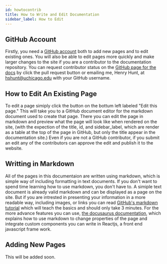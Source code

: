 ```yaml
---
id: howtocontrib
title: How to Write and Edit Documentation
sidebar_label: How to Edit
---
```


## GitHub Account

Firstly, you need a [GitHub account](https://github.com/join) both to add new pages and to edit existing ones.  You will also be able to edit pages more quickly and make larger changes to the site if you are a contributor to the documentation repository.  You can request contributor status on the [GitHub page for the docs](https://github.com/henhen724/qis-docs) by click the pull request button or emailing me, Henry Hunt, at hshunt@uchicago.edu with your GitHub username.

## How to Edit An Existing Page

To edit a page simiply click the button on the bottum left labeled "Edit this page."  This will take you to a GitHub document editor for the markdown document used to create that page.  There you can edit the page in markdown and preview what the page will look like when rendered on the site, (with the expection of the title, id, and sidebar_label, which are render as a table at the top of the page in GitHub, but only the title appear in the documentation site.)  Even if you are not a GitHub contributor, if you submit an edit any of the contributors can approve the edit and publish it to the website.

## Writting in Markdown

All of the pages in this documentaion are written using markdown, which is simple way of including formatting in text documents. If you don't want to spend time learning how to use markdown, you don't have to.  A simiple text document is already valid markdown and can be displayed as a page on the site. But if you are intrested in presenting your information in a more readable way, including images, or links you can read [GitHub's markdown tutorial](https://guides.github.com/features/mastering-markdown/) which will teach the basics and should only take 3 minutes.  For the more advance features you can use, [the docusaurus documentation](https://v2.docusaurus.io/docs/markdown-features/), which explains how to use markdown to change properties of the page and integrate custom components you can write in Reactjs, a front end javascript frame work.


## Adding New Pages

This will be added soon.